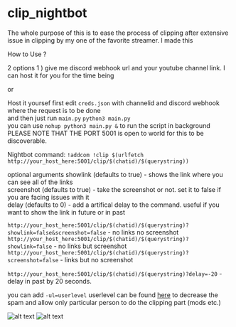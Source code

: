 
# clip_nightbot

The whole purpose of this is to ease the process of clipping
after extensive issue in clipping by my one of the favorite streamer. I made this </br>

How to Use ? 

2 options 
1 ) give me discord webhook url and your youtube channel link. I can host it for you for the time being

or

Host it yoursef
first edit `creds.json` with channelid and discord webhook where the request is to be done </br>
and then just run `main.py` `python3 main.py` </br>
you can use `nohup python3 main.py &` to run the script in background </br>
PLEASE NOTE THAT THE PORT 5001 is open to world for this to be discoverable.

Nightbot command:
`​!addcom !clip $(urlfetch http://your_host_here:5001/clip/$(chatid)/$(querystring))`

optional arguments
showlink (defaults to true) - shows the link where you can see all of the links </br>
screenshot (defaults to true) - take the screenshot or not. set it to false if you are facing issues with it</br>
delay (defaults to 0) - add a artifical delay to the command. useful if you want to show the link in future or in past </br>


`http://your_host_here:5001/clip/$(chatid)/$(querystring)?showlink=false&screenshot=false` - no links no screenshot </br>
`http://your_host_here:5001/clip/$(chatid)/$(querystring)?showlink=false` - no links but screenshot</br>
`http://your_host_here:5001/clip/$(chatid)/$(querystring)?screenshot=false` - links but no screenshot</br>

`http://your_host_here:5001/clip/$(chatid)/$(querystring)?delay=-20` - delay in past by 20 seconds.</br>


you can add `-ul=userlevel` userlevel can be found [here](https://docs.nightbot.tv/commands/commands#advanced-usage) to decrease the spam and allow only particular person to do the clipping part (mods etc.)

![alt text](/assets/Screenshot_156.png)
![alt text](/assets/Screenshot_157.png)
